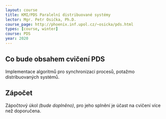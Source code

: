 ```yaml
---
layout: course
title: KMI/PDS Paralelní distribuované systémy
lector: Mgr. Petr Osička, Ph.D.
course_page: http://phoenix.inf.upol.cz/~osicka/pds.html
types: [course, winter]
course: PDS
year: 2020
---
```


## Co bude obsahem cvičení PDS
Implementace algoritmů pro synchronizaci procesů, potažmo distribuovaných systémů.

## Zápočet
Zápočtový úkol *(bude doplněno)*, pro jeho splnění je účast na cvičení více než doporučena.
